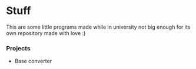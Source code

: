 # Stuff

This are some little programs made while in university not big enough for its own repository made with love :)

### Projects

  * Base converter
